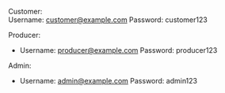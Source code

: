 Customer:  
 Username: customer@example.com
 Password: customer123

Producer:

- Username: producer@example.com
  Password: producer123

Admin:
- Username:  admin@example.com
  Password: admin123